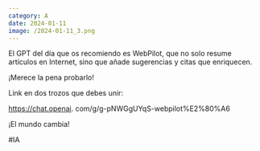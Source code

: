 ```yaml
--- 
category: A 
date: 2024-01-11 
image: /2024-01-11_3.png 
--- 
```


El GPT del día que os recomiendo es WebPilot, que no solo resume artículos en Internet, sino que añade sugerencias y citas que enriquecen. 

¡Merece la pena probarlo!

Link en dos trozos que debes unir:

https://chat.openai.
com/g/g-pNWGgUYqS-webpilot%E2%80%A6

¡El mundo cambia!

#IA